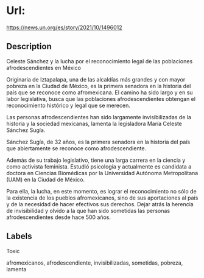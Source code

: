 # Url: 

https://news.un.org/es/story/2021/10/1496012

## Description 

Celeste Sánchez y la lucha por el reconocimiento legal de las poblaciones afrodescendientes en México

Originaria de Iztapalapa, una de las alcaldías más grandes y con mayor pobreza en la Ciudad de México, es la primera senadora en la historia del país que se reconoce como afromexicana. El camino ha sido largo y en su labor legislativa, busca que las poblaciones afrodescendientes obtengan el reconocimiento histórico y legal que se merecen.

Las personas afrodescendientes han sido largamente invisibilizadas de la historia y la sociedad mexicanas, lamenta la legisladora María Celeste Sánchez Sugía.

Sánchez Sugía, de 32 años, es la primera senadora en la historia del país que abiertamente se reconoce como afrodescendiente.

Además de su trabajo legislativo, tiene una larga carrera en la ciencia y como activista feminista. Estudió psicología y actualmente es candidata a doctora en Ciencias Biomédicas por la Universidad Autónoma Metropolitana (UAM) en la Ciudad de México.

Para ella, la lucha, en este momento, es lograr el reconocimiento no sólo de la existencia de los pueblos afromexicanos, sino de sus aportaciones al país y de la necesidad de hacer efectivos sus derechos. Dejar atrás la herencia de invisibilidad y olvido a la que han sido sometidas las personas afrodescendientes desde hace 500 años.

## Labels 

Toxic

afromexicanos, afrodescendiente, invisibilizadas, sometidas, pobreza, lamenta

